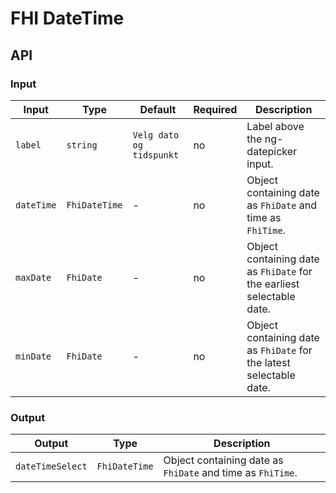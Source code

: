 # FHI DateTime

## API

### Input

| Input      | Type          | Default                  | Required | Description |
| ---------- | ------------- | ------------------------ | -------- | ----------- |
| `label`    | `string`      | `Velg dato og tidspunkt` | no       | Label above the ng-datepicker input. |
| `dateTime` | `FhiDateTime` | -                        | no       | Object containing date as `FhiDate` and time as `FhiTime`. |
| `maxDate`  | `FhiDate`     | -                        | no       | Object containing date as `FhiDate` for the earliest selectable date. |
| `minDate`  | `FhiDate`     | -                        | no       | Object containing date as `FhiDate` for the latest selectable date. |

### Output

| Output           | Type          | Description |
| ---------------- | ------------- | ----------- |
| `dateTimeSelect` | `FhiDateTime` | Object containing date as `FhiDate` and time as `FhiTime`. |
